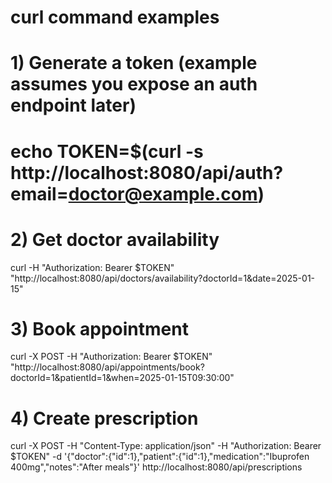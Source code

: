 # curl command examples

# 1) Generate a token (example assumes you expose an auth endpoint later)
# echo TOKEN=$(curl -s http://localhost:8080/api/auth?email=doctor@example.com)

# 2) Get doctor availability
curl -H "Authorization: Bearer $TOKEN" "http://localhost:8080/api/doctors/availability?doctorId=1&date=2025-01-15"

# 3) Book appointment
curl -X POST -H "Authorization: Bearer $TOKEN" "http://localhost:8080/api/appointments/book?doctorId=1&patientId=1&when=2025-01-15T09:30:00"

# 4) Create prescription
curl -X POST -H "Content-Type: application/json" -H "Authorization: Bearer $TOKEN" -d '{"doctor":{"id":1},"patient":{"id":1},"medication":"Ibuprofen 400mg","notes":"After meals"}' http://localhost:8080/api/prescriptions
